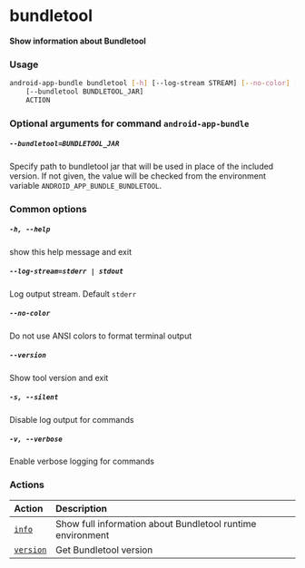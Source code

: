 
bundletool
==========


**Show information about Bundletool**
### Usage
```bash
android-app-bundle bundletool [-h] [--log-stream STREAM] [--no-color] [--version] [-s] [-v]
    [--bundletool BUNDLETOOL_JAR]
    ACTION
```
### Optional arguments for command `android-app-bundle`

##### `--bundletool=BUNDLETOOL_JAR`


Specify path to bundletool jar that will be used in place of the included version. If not given, the value will be checked from the environment variable `ANDROID_APP_BUNDLE_BUNDLETOOL`.
### Common options

##### `-h, --help`


show this help message and exit
##### `--log-stream=stderr | stdout`


Log output stream. Default `stderr`
##### `--no-color`


Do not use ANSI colors to format terminal output
##### `--version`


Show tool version and exit
##### `-s, --silent`


Disable log output for commands
##### `-v, --verbose`


Enable verbose logging for commands
### Actions

|Action|Description|
| :--- | :--- |
|[`info`](info.md)|Show full information about Bundletool runtime environment|
|[`version`](version.md)|Get Bundletool version|
